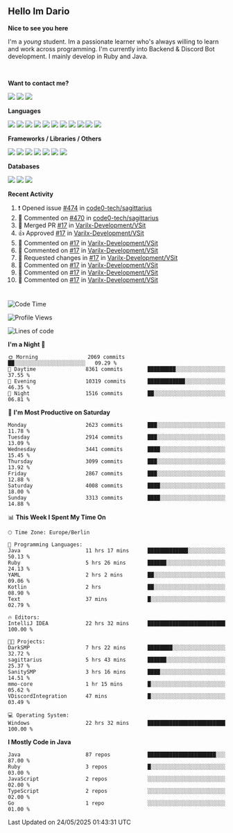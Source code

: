 <h2>Hello Im Dario</h2>

**Nice to see you here**

I'm a *young* student. Im a passionate learner who's always willing to learn and work across
programming. I'm currently into Backend & Discord Bot development. I mainly develop in Ruby and Java.

<br/>

**Want to contact me?**

<a href="https://github.com/knerio"><img src="https://img.shields.io/badge/-Github-blue?style=for-the-badge&logo=github&logoColor=white"/></a> <a href="https://discord.com/users/639416958923702292"><img src="https://img.shields.io/badge/-knerio-blue?style=for-the-badge&logo=discord&logoColor=white"/></a> <a href="https://twitch.tv/dopalos_"><img src="https://img.shields.io/badge/-twitch-blue?style=for-the-badge&logo=twitch&logoColor=white"/></a>

**Languages**

<img src="https://img.shields.io/badge/-Java-blue?style=for-the-badge&logo=java&logoColor=white"/> <img src="https://img.shields.io/badge/-Ruby-blue?style=for-the-badge&logo=Ruby&logoColor=white"/> <img src="https://img.shields.io/badge/-Git-blue?style=for-the-badge&logo=Git&logoColor=white"/> <img src="https://img.shields.io/badge/-HTML-blue?style=for-the-badge&logo=html5&logoColor=white"/> <img src="https://img.shields.io/badge/-CSS-blue?style=for-the-badge&logo=CSS3&logoColor=white"/> <img src="https://img.shields.io/badge/-Javascript-blue?style=for-the-badge&logo=javascript&logoColor=white"/> <img src="https://img.shields.io/badge/-Typescript-blue?style=for-the-badge&logo=TypeScript&logoColor=white"/> <img src="https://img.shields.io/badge/-Kotlin-blue?style=for-the-badge&logo=kotlin&logoColor=white"/> <img src="https://img.shields.io/badge/-SQL-blue?style=for-the-badge&logo=MYSQL&logoColor=white"/> <img src="https://img.shields.io/badge/-Markdown-blue?style=for-the-badge&logo=Markdown&logoColor=white"/> <img src="https://img.shields.io/badge/-JSON-blue?style=for-the-badge&logo=JSON&logoColor=white"/>
<br/>

 **Frameworks / Libraries / Others**

<img src="https://img.shields.io/badge/-Ruby_On_Rails-blue?style=for-the-badge&logo=ruby-on-rails&logoColor=white"/> <img src="https://img.shields.io/badge/-JDA-blue?style=for-the-badge&logo=JDA&logoColor=white"/> <img src="https://img.shields.io/badge/-Bootstrap-blue?style=for-the-badge&logo=Bootstrap&logoColor=white"/> <img src="https://img.shields.io/badge/-Node.JS-blue?style=for-the-badge&logo=node.js&logoColor=white"/> <img src="https://img.shields.io/badge/-React-blue?style=for-the-badge&logo=React&logoColor=white"/> <img src="https://img.shields.io/badge/-Express-blue?style=for-the-badge&logo=Express&logoColor=white"/> <img src="https://img.shields.io/badge/-Next.Js-blue?style=for-the-badge&logo=Next.Js&logoColor=white"/>

**Databases**

<img src="https://img.shields.io/badge/-MongoDB-blue?style=for-the-badge&logo=mongodb&logoColor=white"/> <img src="https://img.shields.io/badge/-MariaDB-blue?style=for-the-badge&logo=MariaDB&logoColor=white"/>
<img src="https://img.shields.io/badge/-PostgreSQL-blue?style=for-the-badge&logo=PostgreSQl&logoColor=white"/>

**Recent Activity**

<!--RECENT_ACTIVITY:start-->
1. ❗️ Opened issue [#474](https://github.com/code0-tech/sagittarius/issues/474) in [code0-tech/sagittarius](https://github.com/code0-tech/sagittarius)<br>
2. 💬 Commented on [#470](https://github.com/code0-tech/sagittarius/pull/470#discussion_r2105402012) in [code0-tech/sagittarius](https://github.com/code0-tech/sagittarius)<br>
3. 🎉 Merged PR [#17](https://github.com/Varilx-Development/VSit/pull/17) in [Varilx-Development/VSit](https://github.com/Varilx-Development/VSit)<br>
4. 👍 Approved [#17](https://github.com/Varilx-Development/VSit/pull/17#pullrequestreview-2854732322) in [Varilx-Development/VSit](https://github.com/Varilx-Development/VSit)<br>
5. 💬 Commented on [#17](https://github.com/Varilx-Development/VSit/pull/17#discussion_r2098222079) in [Varilx-Development/VSit](https://github.com/Varilx-Development/VSit)<br>
6. 💬 Commented on [#17](https://github.com/Varilx-Development/VSit/pull/17#discussion_r2098219596) in [Varilx-Development/VSit](https://github.com/Varilx-Development/VSit)<br>
7. 🔴 Requested changes in [#17](https://github.com/Varilx-Development/VSit/pull/17#pullrequestreview-2854591224) in [Varilx-Development/VSit](https://github.com/Varilx-Development/VSit)<br>
8. 💬 Commented on [#17](https://github.com/Varilx-Development/VSit/pull/17#discussion_r2098222589) in [Varilx-Development/VSit](https://github.com/Varilx-Development/VSit)<br>
9. 💬 Commented on [#17](https://github.com/Varilx-Development/VSit/pull/17#discussion_r2098220840) in [Varilx-Development/VSit](https://github.com/Varilx-Development/VSit)<br>
10. 💬 Commented on [#17](https://github.com/Varilx-Development/VSit/pull/17#discussion_r2098127291) in [Varilx-Development/VSit](https://github.com/Varilx-Development/VSit)<br>
<!--RECENT_ACTIVITY:end-->
 
#

<!--START_SECTION:waka-->
![Code Time](http://img.shields.io/badge/Code%20Time-1%2C183%20hrs%207%20mins-blue)

![Profile Views](http://img.shields.io/badge/Profile%20Views-1-blue)

![Lines of code](https://img.shields.io/badge/From%20Hello%20World%20I%27ve%20Written-2.4%20million%20lines%20of%20code-blue)

**I'm a Night 🦉** 

```text
🌞 Morning                2069 commits        ██░░░░░░░░░░░░░░░░░░░░░░░   09.29 % 
🌆 Daytime                8361 commits        █████████░░░░░░░░░░░░░░░░   37.55 % 
🌃 Evening                10319 commits       ████████████░░░░░░░░░░░░░   46.35 % 
🌙 Night                  1516 commits        ██░░░░░░░░░░░░░░░░░░░░░░░   06.81 % 
```
📅 **I'm Most Productive on Saturday** 

```text
Monday                   2623 commits        ███░░░░░░░░░░░░░░░░░░░░░░   11.78 % 
Tuesday                  2914 commits        ███░░░░░░░░░░░░░░░░░░░░░░   13.09 % 
Wednesday                3441 commits        ████░░░░░░░░░░░░░░░░░░░░░   15.45 % 
Thursday                 3099 commits        ███░░░░░░░░░░░░░░░░░░░░░░   13.92 % 
Friday                   2867 commits        ███░░░░░░░░░░░░░░░░░░░░░░   12.88 % 
Saturday                 4008 commits        ████░░░░░░░░░░░░░░░░░░░░░   18.00 % 
Sunday                   3313 commits        ████░░░░░░░░░░░░░░░░░░░░░   14.88 % 
```


📊 **This Week I Spent My Time On** 

```text
🕑︎ Time Zone: Europe/Berlin

💬 Programming Languages: 
Java                     11 hrs 17 mins      █████████████░░░░░░░░░░░░   50.13 % 
Ruby                     5 hrs 26 mins       ██████░░░░░░░░░░░░░░░░░░░   24.13 % 
YAML                     2 hrs 2 mins        ██░░░░░░░░░░░░░░░░░░░░░░░   09.06 % 
Kotlin                   2 hrs               ██░░░░░░░░░░░░░░░░░░░░░░░   08.90 % 
Text                     37 mins             █░░░░░░░░░░░░░░░░░░░░░░░░   02.79 % 

🔥 Editors: 
IntelliJ IDEA            22 hrs 32 mins      █████████████████████████   100.00 % 

🐱‍💻 Projects: 
DarkSMP                  7 hrs 22 mins       ████████░░░░░░░░░░░░░░░░░   32.72 % 
sagittarius              5 hrs 43 mins       ██████░░░░░░░░░░░░░░░░░░░   25.37 % 
SanitySMP                3 hrs 16 mins       ████░░░░░░░░░░░░░░░░░░░░░   14.51 % 
mmo-core                 1 hr 15 mins        █░░░░░░░░░░░░░░░░░░░░░░░░   05.62 % 
VDiscordIntegration      47 mins             █░░░░░░░░░░░░░░░░░░░░░░░░   03.49 % 

💻 Operating System: 
Windows                  22 hrs 32 mins      █████████████████████████   100.00 % 
```

**I Mostly Code in Java** 

```text
Java                     87 repos            ██████████████████████░░░   87.00 % 
Ruby                     3 repos             █░░░░░░░░░░░░░░░░░░░░░░░░   03.00 % 
JavaScript               2 repos             ░░░░░░░░░░░░░░░░░░░░░░░░░   02.00 % 
TypeScript               2 repos             ░░░░░░░░░░░░░░░░░░░░░░░░░   02.00 % 
Go                       1 repo              ░░░░░░░░░░░░░░░░░░░░░░░░░   01.00 % 
```




 Last Updated on 24/05/2025 01:43:31 UTC
<!--END_SECTION:waka-->

